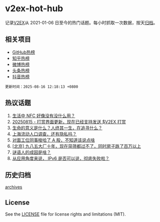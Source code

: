 # v2ex-hot-hub

 记录[V2EX](https://www.v2ex.com/)从 2021-01-06 日至今的热门话题。每小时抓取一次数据，按天[归档](archives)。
 
 ## 相关项目

- [GitHub热榜](https://github.com/lonnyzhang423/github-hot-hub)
- [知乎热榜](https://github.com/lonnyzhang423/zhihu-hot-hub)
- [微博热榜](https://github.com/lonnyzhang423/weibo-hot-hub)
- [头条热榜](https://github.com/lonnyzhang423/toutiao-hot-hub)
- [抖音热榜](https://github.com/lonnyzhang423/douyin-hot-hub)


 `更新时间：2025-08-16 12:18:13 +0800`

## 热议话题

1. [生活中 NFC 好像没有没什么用？](https://www.v2ex.com/t/1152624)
1. [20250815 - 打赏界面更新，现在已经支持发送 $V2EX 打赏](https://www.v2ex.com/t/1152735)
1. [生命的意义是什么？人终其一生，在追寻什么？](https://www.v2ex.com/t/1152709)
1. [上海流动人口调查，还有隐私吗？](https://www.v2ex.com/t/1152611)
1. [对面工位同事梭哈了 A 股，不知道该说点啥](https://www.v2ex.com/t/1152661)
1. [[北京] 九八五大厂十年，现在简筛都过不了，同时房子跌了百万以上](https://www.v2ex.com/t/1152614)
1. [谜语人的成因是啥？](https://www.v2ex.com/t/1152620)
1. [从应用角度来说， IPv6 是否可以说，彻底失败啦？](https://www.v2ex.com/t/1152772)

## 历史归档

[archives](archives)

## License

See the [LICENSE](LICENSE) file for license rights and limitations (MIT).
